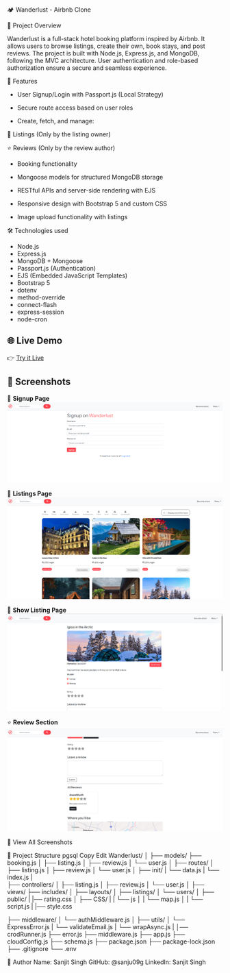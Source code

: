 🏕️ Wanderlust - Airbnb Clone

📌 Project Overview

Wanderlust is a full-stack hotel booking platform inspired by Airbnb. It allows users to browse listings, create their own, book stays, and post reviews. The project is built with Node.js, Express.js, and MongoDB, following the MVC architecture. User authentication and role-based authorization ensure a secure and seamless experience.

🚀 Features

- User Signup/Login with Passport.js (Local Strategy)

- Secure route access based on user roles

- Create, fetch, and manage:

🏡 Listings (Only by the listing owner)

⭐ Reviews (Only by the review author)

  
- Booking functionality

- Mongoose models for structured MongoDB storage

- RESTful APIs and server-side rendering with EJS

- Responsive design with Bootstrap 5 and custom CSS

- Image upload functionality with listings

🛠️ Technologies used

- Node.js
- Express.js
- MongoDB + Mongoose
- Passport.js (Authentication)
- EJS (Embedded JavaScript Templates)
- Bootstrap 5
- dotenv
- method-override
- connect-flash
- express-session
- node-cron
  

## 🌐 Live Demo  
👉 [Try it Live](https://major-project-airnb.onrender.com/listings)

## 📸 Screenshots

🔐 **Signup Page**  
![Signup](https://github.com/sanju09g/major-project-airnb-/raw/main/Screenshots/signup.png)

🏡 **Listings Page**  
![Home Page](https://github.com/sanju09g/major-project-airnb-/raw/main/Screenshots/home.png)

📝 **Show Listing Page**  
![Show Page](https://github.com/sanju09g/major-project-airnb-/raw/main/Screenshots/show.png)

⭐ **Review Section**  
![Review](https://github.com/sanju09g/major-project-airnb-/raw/main/Screenshots/review.png)

📁 View All Screenshots

📂 Project Structure
pgsql
Copy
Edit
Wanderlust/
│
├── models/
    ├── booking.js
│   ├── listing.js
│   ├── review.js
│   └── user.js
│
├── routes/
│   ├── listing.js
│   ├── review.js
│   └── user.js
│
├── init/
|   └── data.js
|   └── index.js
|  
├── controllers/
│   ├── listing.js
│   ├── review.js
│   └── user.js
│
├── views/
    ├── includes/
│   ├── layouts/
│   ├── listings/
│   └── users/
│
├── public/
|   |── rating.css
│   ├── CSS/
|   |     └── js
│   |        └── map.js
│   |        └── script.js
|   |── style.css

├── middleware/
│   └── authMiddleware.js
│
├── utils/
│   └── ExpressError.js
|    └── validateEmail.js
|    └── wrapAsync.js
|
│── crodRunner.js
├── error.js
├── middleware.js
├── app.js
├── cloudConfig.js
├── schema.js
├── package.json
├── package-lock.json
├── .gitignore
└── .env

👤 Author
Name: Sanjit Singh
GitHub: @sanju09g
LinkedIn: Sanjit Singh

